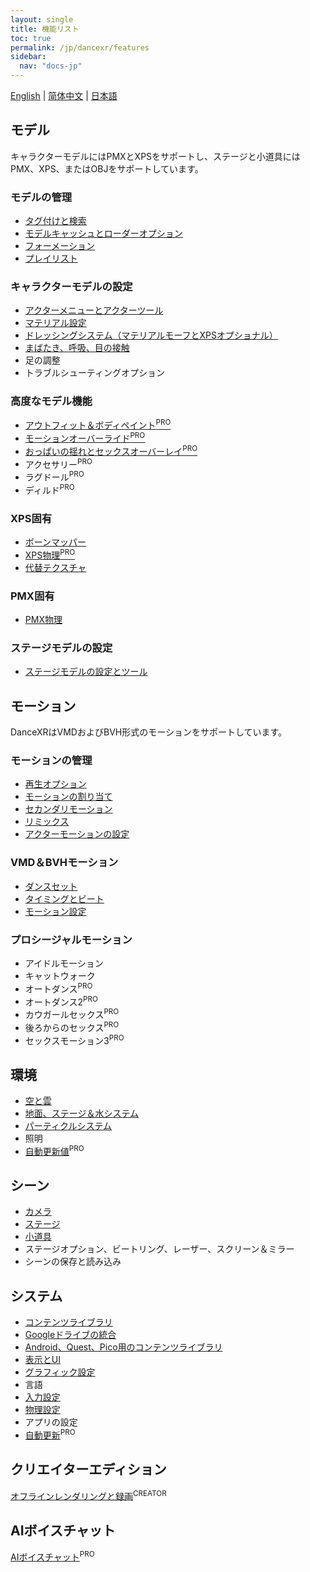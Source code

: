 ```yaml
---
layout: single
title: 機能リスト
toc: true
permalink: /jp/dancexr/features
sidebar:
  nav: "docs-jp"
---
```


[English](/dancexr/features) | [简体中文](/zh/dancexr/features) | [日本語](/jp/dancexr/features)

## モデル
キャラクターモデルにはPMXとXPSをサポートし、ステージと小道具にはPMX、XPS、またはOBJをサポートしています。

### モデルの管理
* [タグ付けと検索](features/tagging)
* [モデルキャッシュとローダーオプション](features/loader_options)
* [フォーメーション](features/formation)
* [プレイリスト](features/actor_playlist)


### キャラクターモデルの設定
* [アクターメニューとアクターツール](features/actor_tools)
* [マテリアル設定](features/material_settings)
* [ドレッシングシステム（マテリアルモーフとXPSオプショナル）](features/optionals)
* [まばたき、呼吸、目の接触](features/eyecontact)
* 足の調整
* トラブルシューティングオプション


### 高度なモデル機能
* [アウトフィット＆ボディペイント<sup>PRO</sup>](features/outfit_body_paint)
* [モーションオーバーライド<sup>PRO</sup>](features/motion_override)
* [おっぱいの揺れとセックスオーバーレイ<sup>PRO</sup>](features/boob_shake_sex_overlay)
* アクセサリー<sup>PRO</sup>
* ラグドール<sup>PRO</sup>
* ディルド<sup>PRO</sup>

### XPS固有
* [ボーンマッパー](features/bone_mapper.md)
* [XPS物理<sup>PRO</sup>](features/xps_physics)
* [代替テクスチャ](features/alternative_textures)


### PMX固有
* [PMX物理](features/pmx_physics)


### ステージモデルの設定
* [ステージモデルの設定とツール](feature/stages)


## モーション
DanceXRはVMDおよびBVH形式のモーションをサポートしています。


### モーションの管理
* [再生オプション](features/playback_options)
* [モーションの割り当て](features/assign_motion)
* [セカンダリモーション](features/secondary_motion)
* [リミックス](features/remix)
* [アクターモーションの設定](features/actor_motion_settings)


### VMD＆BVHモーション
* [ダンスセット](features/dance_set)
* [タイミングとビート](features/music_timing)
* [モーション設定](features/motion_settings)


### プロシージャルモーション
* アイドルモーション
* キャットウォーク
* オートダンス<sup>PRO</sup>
* オートダンス2<sup>PRO</sup>
* カウガールセックス<sup>PRO</sup>
* 後ろからのセックス<sup>PRO</sup>
* セックスモーション3<sup>PRO</sup>


## 環境
* [空と雲](features/skymap)
* [地面、ステージ＆水システム](features/ground)
* [パーティクルシステム](features/particles)
* 照明
* [自動更新値](features/autoupdate)<sup>PRO</sup>

## シーン
* [カメラ](features/camera)
* [ステージ](features/stages)
* [小道具](features/props)
* ステージオプション、ビートリング、レーザー、スクリーン＆ミラー
* シーンの保存と読み込み

## システム
* [コンテンツライブラリ](preparecontent)
* [Googleドライブの統合](features/googledrive)
* [Android、Quest、Pico用のコンテンツライブラリ](content_android_quest)
* [表示とUI](features/display_settings)
* [グラフィック設定](features/graphics)
* 言語
* [入力設定](features/controls)
* [物理設定](features/system_physics)
* アプリの設定
* [自動更新](features/autoupdate)<sup>PRO</sup>

## クリエイターエディション
[オフラインレンダリングと録画](creator.md)<sup>CREATOR</sup>

## AIボイスチャット
[AIボイスチャット](ai_chat)<sup>PRO</sup>